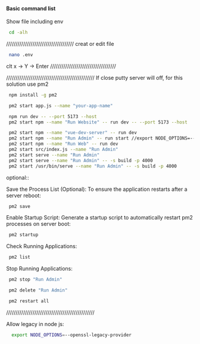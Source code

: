 #### Basic command list

Show file including env

```bash
 cd -alh
```

////////////////////////////////////
creat or edit file

```bash
 nano .env
```
clt x -> Y -> Enter
///////////////////////////////////

///////////////////////////////////////////////
If close putty server will off, for this solution use pm2

```bash
 npm install -g pm2
```

```bash
 pm2 start app.js --name "your-app-name"
```

```bash
 npm run dev -- --port 5173 --host
 pm2 start npm --name "Run Website" -- run dev -- --port 5173 --host
```

```bash
 pm2 start npm --name "vue-dev-server" -- run dev
 pm2 start npm --name "Run Admin" -- run start //export NODE_OPTIONS=--openssl-legacy-provider react e ata chara choler na
 pm2 start npm --name "Run Web" -- run dev
 pm2 start src/index.js --name "Run Admin"
 pm2 start serve --name "Run Admin"
 pm2 start serve --name "Run Admin" -- -s build -p 4000
 pm2 start /usr/bin/serve --name "Run Admin" -- -s build -p 4000
```

optional::

Save the Process List (Optional): To ensure the application restarts after a server reboot:

```bash
 pm2 save
```

Enable Startup Script: Generate a startup script to automatically restart pm2 processes on server boot:

```bash
 pm2 startup
```

Check Running Applications:

```bash
 pm2 list
```

Stop Running Applications:

```bash
 pm2 stop "Run Admin"
```

```bash
 pm2 delete "Run Admin"
```

```bash
 pm2 restart all
```




///////////////////////////////////////////////

Allow legacy in node js:
```bash
  export NODE_OPTIONS=--openssl-legacy-provider
```